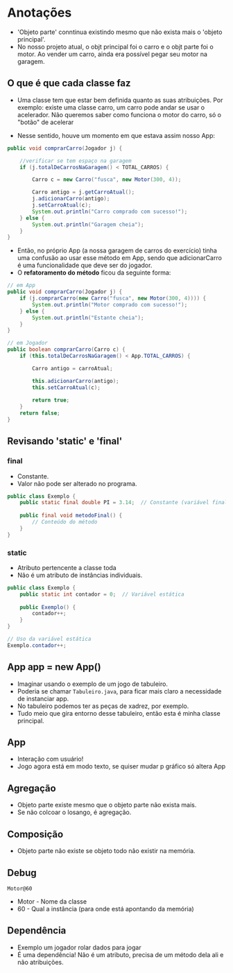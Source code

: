 # Anotações

- 'Objeto parte' conntinua existindo mesmo que não exista mais o 'objeto principal'.
- No nosso projeto atual, o objt principal foi o carro e o objt parte foi o motor. Ao vender um carro, ainda era possível pegar seu motor na garagem.


## O que é que cada classe faz
- Uma classe tem que estar bem definida quanto as suas atribuições. Por exemplo: existe uma classe carro, um carro pode andar se usar o acelerador. Não queremos saber como funciona o motor do carro, só o "botão" de acelerar

- Nesse sentido, houve um momento em que estava assim nosso App:

```java
public void comprarCarro(Jogador j) {

    //verificar se tem espaço na garagem
    if (j.totalDeCarrosNaGaragem() < TOTAL_CARROS) {

        Carro c = new Carro("fusca", new Motor(300, 4));

        Carro antigo = j.getCarroAtual();
        j.adicionarCarro(antigo);
        j.setCarroAtual(c);
        System.out.println("Carro comprado com sucesso!");
    } else {
        System.out.println("Garagem cheia");
    }
}
```

- Então, no próprio App (a nossa garagem de carros do exercício) tinha uma confusão ao usar esse método em App, sendo que adicionarCarro é uma funcionalidade que deve ser do jogador.
- O **refatoramento do método** ficou da seguinte forma:

```java
// em App
public void comprarCarro(Jogador j) {
    if (j.comprarCarro(new Carro("fusca", new Motor(300, 4)))) {
        System.out.println("Motor comprado com sucesso!");
    } else {
        System.out.println("Estante cheia");
    }
}
```

```java
// em Jogador
public boolean comprarCarro(Carro c) {
    if (this.totalDeCarrosNaGaragem() < App.TOTAL_CARROS) {

        Carro antigo = carroAtual;

        this.adicionarCarro(antigo);
        this.setCarroAtual(c);
        
        return true;
    } 
    return false;
}
```

## Revisando 'static' e 'final'

### final
- Constante.
- Valor não pode ser alterado no programa.

```java
public class Exemplo {
    public static final double PI = 3.14;  // Constante (variável final)
    
    public final void metodoFinal() {
        // Conteúdo do método
    }
}
```

### static
- Atributo pertencente a classe toda
- Não é um atributo de instâncias individuais.

```java
public class Exemplo {
    public static int contador = 0;  // Variável estática
    
    public Exemplo() {
        contador++;
    }
}

// Uso da variável estática
Exemplo.contador++;
```

## App app = new App()
- Imaginar usando o exemplo de um jogo de tabuleiro.
- Poderia se chamar `Tabuleiro.java`, para ficar mais claro a necessidade de instanciar app. 
- No tabuleiro podemos ter as peças de xadrez, por exemplo.
- Tudo meio que gira entorno desse tabuleiro, então esta é minha classe principal.

## App
- Interação com usuário!
- Jogo agora está em modo texto, se quiser mudar p gráfico só altera App

## Agregação
- Objeto parte existe mesmo que o objeto parte não exista mais.
- Se não colcoar o losango, é agregação.

## Composição
- Objeto parte não existe se objeto todo não existir na memória.

## Debug 
`Motor@60`
- Motor - Nome da classe 
- 60 - Qual a instância (para onde está apontando da memória)

## Dependência
- Exemplo um jogador rolar dados para jogar
- É uma dependência! Não é um atributo, precisa de um método dela ali e não atribuições.

